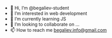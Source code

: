 - 👋 Hi, I’m @begaliev-student
- 👀 I’m interested in web development
- 🌱 I’m currently learning JS
- 💞️ I’m looking to collaborate on ...
- 📫 How to reach me begaliev.info@gmail.com

<!---
begaliev-student/begaliev-student is a ✨ special ✨ repository because its `README.md` (this file) appears on your GitHub profile.
You can click the Preview link to take a look at your changes.
--->
